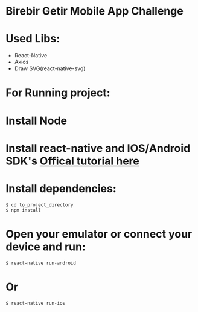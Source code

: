 # Birebir Getir Mobile App Challenge

# Used Libs:
- React-Native
- Axios
- Draw SVG(react-native-svg)

# For Running project:

# Install Node

# Install react-native and IOS/Android SDK's [Offical tutorial here](https://facebook.github.io/react-native/docs/getting-started.html)


# Install dependencies:
```
$ cd to_project_directory
$ npm install
```

# Open your emulator or connect your device and run:
```
$ react-native run-android
```
# Or
```
$ react-native run-ios
```